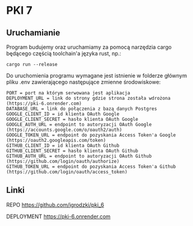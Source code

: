 # PKI 7

## Uruchamianie

Program budujemy oraz uruchamiamy za pomocą narzędzia cargo będącego częścią toolchain'a języka rust, np.:

```
cargo run --release
```

Do uruchomienia programu wymagane jest istnienie w folderze głównym pliku .env zawierającego następujące zmienne środowiskowe:

```
PORT = port na którym serwowana jest aplikacja
DEPLOYMENT_URL = link do strony gdzie strona została wdrożona (https://pki-6.onrender.com)
DATABASE_URL = link do połączenia z bazą danych Postgres
GOOGLE_CLIENT_ID = id klienta OAuth Google
GOOGLE_CLIENT_SECRET = hasło klienta OAuth Google
GOOGLE_AUTH_URL = endpoint to autoryzacji OAuth Google (https://accounts.google.com/o/oauth2/auth)
GOOGLE_TOKEN_URL = endpoint do pozyskania Access Token'a Google (https://oauth2.googleapis.com/token)
GITHUB_CLIENT_ID = id klienta OAuth Github
GITHUB_CLIENT_SECRET = hasło klienta OAuth Github
GITHUB_AUTH_URL = endpoint to autoryzacji OAuth Github (https://github.com/login/oauth/authorize)
GITHUB_TOKEN_URL = endpoint do pozyskania Access Token'a Github (https://github.com/login/oauth/access_token)
````

## Linki

REPO https://github.com/jgrodzki/pki_6

DEPLOYMENT https://pki-6.onrender.com

